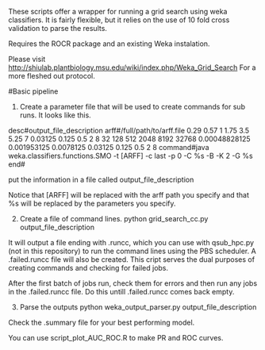 These scripts offer a wrapper for running a grid search using weka
classifiers. It is fairly flexible, but it relies on the use of 10 fold
cross validation to parse the results.

Requires the ROCR package and an existing Weka instalation.

Please visit http://shiulab.plantbiology.msu.edu/wiki/index.php/Weka_Grid_Search
For a more fleshed out protocol.

#Basic pipeline
1. Create a parameter file that will be used to create commands for 
   sub runs. It looks like this.

desc#output_file_description
arff#/full/path/to/arff.file
0.29 0.57 1 1.75 3.5 5.25 7
0.03125 0.125 0.5 2 8 32 128 512 2048 8192 32768
0.00048828125 0.001953125 0.0078125 0.03125 0.125 0.5 2 8
command#java weka.classifiers.functions.SMO -t [ARFF] -c last -p 0 -C %s -B -K 2 -G %s
end#

put the information in a file called output_file_description

Notice that [ARFF] will be replaced with the arff path you specify and that 
%s will be replaced by the parameters you specify.

2. Create a file of command lines.
python grid_search_cc.py output_file_description

It will output a file ending with .runcc, which you can use with qsub_hpc.py
(not in this repository) to run the command lines using the PBS scheduler.
A .failed.runcc file will also be created. This cript serves the dual
purposes of creating commands and checking for failed jobs.

After the first batch of jobs run, check them for errors and then run
any jobs in the .failed.runcc file. Do this untill .failed.runcc comes back
empty.

3. Parse the outputs
python weka_output_parser.py output_file_description

Check the .summary file for your best performing model.

You can use script_plot_AUC_ROC.R to make PR and ROC curves.
